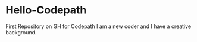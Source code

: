 # Hello-Codepath
First Repository on GH for Codepath
I am a new coder and I have a creative background.
